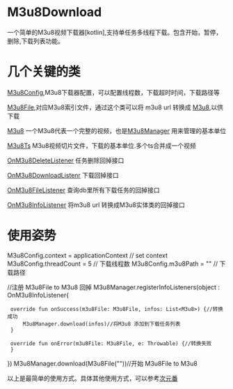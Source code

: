 # M3u8Download
一个简单的M3u8视频下载器[kotlin],支持单任务多线程下载。包含开始，暂停，删除,下载列表功能。

几个关键的类
========

[M3u8Config](https://github.com/fanchen001/M3u8Download/blob/master/app/src/main/java/com/fanchen/m3u8/M3u8Config.kt),M3u8下载器配置，可以配置线程数，下载超时时间，下载路径等

[M3u8File](https://github.com/fanchen001/M3u8Download/blob/master/app/src/main/java/com/fanchen/m3u8/bean/M3u8File.kt),对应M3u8索引文件，通过这个类可以将 m3u8 url 转换成 [M3u8](https://github.com/fanchen001/M3u8Download/blob/master/app/src/main/java/com/fanchen/m3u8/bean/M3u8.kt),以供下载

[M3u8](https://github.com/fanchen001/M3u8Download/blob/master/app/src/main/java/com/fanchen/m3u8/bean/M3u8.kt) 一个M3u8代表一个完整的视频，也是[M3u8Manager](https://github.com/fanchen001/M3u8Download/blob/master/app/src/main/java/com/fanchen/m3u8/M3u8Manager.kt) 用来管理的基本单位

[M3u8Ts](https://github.com/fanchen001/M3u8Download/blob/master/app/src/main/java/com/fanchen/m3u8/bean/M3u8Ts.kt) M3u8视频切片文件，下载的基本单位.多个ts合并成一个视频

[OnM3u8DeleteListener](https://github.com/fanchen001/M3u8Download/blob/master/app/src/main/java/com/fanchen/m3u8/listener/OnM3u8DeleteListener.kt) 任务删除回掉接口

[OnM3u8DownloadListenr](https://github.com/fanchen001/M3u8Download/blob/master/app/src/main/java/com/fanchen/m3u8/listener/OnM3u8DownloadListenr.kt) 下载回掉接口

[OnM3u8FileListener](https://github.com/fanchen001/M3u8Download/blob/master/app/src/main/java/com/fanchen/m3u8/listener/OnM3u8FileListener.kt) 查询db里所有下载任务的回掉接口

[OnM3u8InfoListener](https://github.com/fanchen001/M3u8Download/blob/master/app/src/main/java/com/fanchen/m3u8/listener/OnM3u8InfoListener.kt) 将m3u8 url 转换成M3u8实体类的回掉接口

使用姿势
========

 M3u8Config.context = applicationContext // set context
 M3u8Config.threadCount = 5 //  下载线程数
 M3u8Config.m3u8Path = "" // 下载路径
 
 //注册 M3u8File to M3u8 回掉
 M3u8Manager.registerInfoListeners(object : OnM3u8InfoListener{
            
     override fun onSuccess(m3u8File: M3u8File, infos: List<M3u8>) {//转换成功
         M3u8Manager.download(infos)//将M3u8 添加到下载任务列表
     }

     override fun onError(m3u8File: M3u8File, e: Throwable) {//转换失败
     }

 })
 M3u8Manager.download(M3u8File(""))//开始 M3u8File to M3u8
 
 以上是最简单的使用方式。具体其他使用方式，可以参考[次元番](https://github.com/fanchen001/Bangumi)
 
